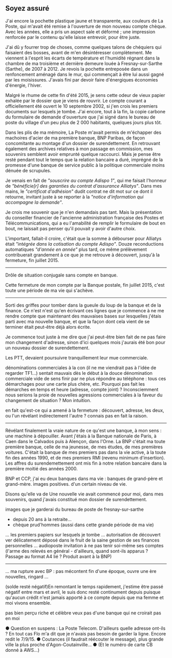 ## Soyez assuré

J'ai encore la pochette plastique jaune et transparente, aux couleurs de La Poste, qui m'avait été remise à l'ouverture de mon nouveau compte chèque. Avec les années, elle a pris un aspect sale et déformé ; une impression renforcée par le contenu qu'elle laisse entrevoir, pour être juste.

J'ai dû y fourrer trop de choses, comme quelques talons de chéquiers qui faisaient des bosses, avant de m'en désintéresser complètement. Me viennent à l'esprit les écarts de température et l'humidité régnant dans la chambre de ma troisième et dernière demeure louée à Fresnay-sur-Sarthe (Sarthe), de 2007 à 2012. Je revois la pochette entreposée dans un renfoncement aménagé dans le mur, qui commençait à être lui aussi gagné par les moisissures. J'avais fini par devoir faire d'énergiques économies d'énergie, l'hiver.

Malgré le rhume de cette fin d'été 2015, je sens cette odeur de vieux papier exhalée par le dossier que je viens de rouvrir. Le compte courant a officiellement été ouvert le 10 septembre 2002, si j'en crois les premiers documents sur lesquels je tombe. J'ai encore, tout à la fin, la copie carbone du formulaire de demande d'ouverture que j'ai signé dans le bureau de poste du village d'un peu plus de 2 000 habitants, quelques jours plus tôt.

Dans les plis de ma mémoire, La Poste m'avait permis de m'échapper des machoires d'acier de ma première banque, BNP Paribas, de façon concomitante au montage d'un dossier de surendettement. En retrouvant également des archives relatives à mon passage en commission, mes souvenirs semblent avoir emprunté quelque raccourci. Mais je pense être resté pendant tout le temps que la relation bancaire a duré, imprégné de la promesse d'une banque de service public à la politique commerciale moins dénuée de scrupules.

Je venais en fait de *"souscrire au compte Adispo 1"*, qui me faisait l'honneur de *"bénéficie[r] des garanties du contrat d'assurance Alliatys"*. Dans mes mains, le *"certificat d'adhésion"* dudit contrat ne dit mot sur ce dont il retourne, invitant juste à se reporter à la *"notice d'information qui accompagne la demande"*.

Je crois me souvenir que je n'en demandais pas tant. Mais la présentation du conseiller financier de l'ancienne administration française des Postes et Télécommunications, qui a eu l'amabilité de remplir le formulaire de bout en bout, ne laissait pas penser qu'il pouvait y avoir d'autre choix.

L'important, fallait-il croire, c'était que la somme à débourser pour Alliatys était *"intégrée dans la cotisation du compte Adispo"*. Douze reconductions automatiques *"d'année en année"* plus tard, ce même prélèvement contribuerait grandement à ce que je me retrouve à découvert, jusqu'à la fermeture, fin juillet 2015.

***

Drôle de situation conjugale sans compte en banque.

Cette fermeture de mon compte par la Banque postale, fin juillet 2015, c'est toute une période de ma vie qui s'achève. 

***

Sorti des griffes pour tomber dans la gueule du loup de la banque et de la finance.
Ce n'est n'est qu'en écrivant ces lignes que je commence à ne me rendre compte que maintenant des mauvaises bases sur lesquelles j'étais parti avec ma nouvelle banque, et que la façon dont cela vient de se terminer était peut-être déjà alors écrite.

Je commence tout juste à me dire que j'ai peut-être bien fait de ne pas faire mon changement d'adresse, sinon d'ici quelques mois j'aurais été bon pour un nouveau dossier de surendettement.

Les PTT, devaient poursuivre tranquillement leur mue commerciale. 

dénominations commerciales à la con (il ne me viendrait pas à l'idée de regarder TF1...)
sentait mauvais dès le début à la douce dénomination commerciale vide de sens
finir par ne plus répondre au téléphone : tous ces démarchages pour une carte plus chère, etc. Pourquoi pas fait les démarches en temps et heure (adresse, compte joint) ? Inconsciemment nous serions la proie de nouvelles agressions commerciales à la faveur du changement de situation ? Mon intuition.

en fait qu'est-ce qui a amené à la fermeture : découvert, adresse, les deux, ou l'un révélant indirectement l'autre ? connais pas en fait la raison.

***

Révélant finalement la vraie nature de ce qu'est une banque, à mon sens : une machine à dépouiller. Avant j'étais à la Banque nationale de Paris, à Caen dans le Calvados puis à Alençon, dans l'Orne. La BNP c'était ma toute première banque, celle de ma jeunesse, de mes études, de mes premières voitures. C'était la banque de mes premiers pas dans la vie active, à la toute fin des années 1990, et de mes premiers RMI (revenu minimum d'insertion). Les affres du surendemettement ont mis fin à notre relation bancaire dans la première moitié des années 2000.

BNP et CCP, j'ai eu deux banques dans ma vie : banques de grand-père et grand-mère. images positives. d'un certain niveau de vie.

Disons qu'elle va de Une nouvelle vie avait commencé pour moi, dans mes souvenirs, quand j'avais constitué mon dossier de surendettement. 

images que je garderai du bureau de poste de fresnay-sur-sarthe
- depuis 20 ans à la retraite...
- chèque prud'hommes (aussi dans cette grande période de ma vie)

... les premiers papiers sur lesquels je tombe ... autorisation de découvert ver délicatement déposé dans le fruit de la saine gestion de ses finances personnelles ... audioposte invitation à ne pas tenir soi-même ses comptes (l'arme des relevés en général - d'ailleurs, quand sont-ils apparus ? Passage au format A4 lié ? Produit avant à la BNP)

***

... ma rupture avec BP : pas mécontent fin d'une époque, ouvre une ère nouvelles, ringard ...

(solde resté négatif)En remontant le temps rapidement, j'estime être passé négatif entre mars et avril, le suis donc resté continument depuis puisque qu'aucun crédit n'est jamais apporté à ce compte depuis que ma femme et moi vivons ensemble. 

pas bien perçu riche et célèbre
veux pas d'une banque qui ne croirait pas en moi

● Question en suspens : La Poste Telecom. D'ailleurs quelle adresse ont-ils ? En tout cas Flo m'a dit que je n'avais pas besoin de garder la ligne. Encore redit le 7/9/15. ● Coutances (il faudrait réécouter le message), plus grande ville la plus proche d'Agon-Coutainville... ● (Et le numéro de carte CB donné à AWS...)
